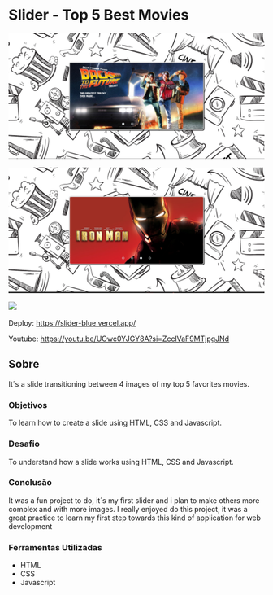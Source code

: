 # Slider - Top 5 Best Movies

![](./assets/img/1.jpg)

![](./assets/img/2.jpg)

![](./assets/img/3g.gif)

Deploy: https://slider-blue.vercel.app/

Youtube: https://youtu.be/UOwc0YJGY8A?si=ZcclVaF9MTjpgJNd

## Sobre

It´s a slide transitioning between 4 images of my top 5 favorites movies.

### Objetivos

To learn how to create a slide using HTML, CSS and Javascript.

### Desafio

To understand how a slide works using HTML, CSS and Javascript.

### Conclusão

It was a fun project to do, it´s my first slider and i plan to make others more complex and with more images. I really enjoyed do this project, it was a great practice to learn my first step towards this kind of application for web development

### Ferramentas Utilizadas

- HTML
- CSS
- Javascript
